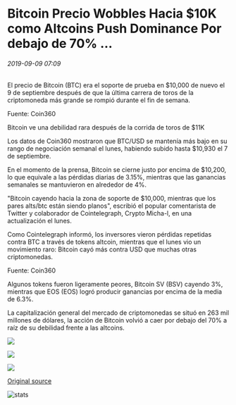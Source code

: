 # Bitcoin Precio Wobbles Hacia $10K como Altcoins Push Dominance Por debajo de 70% ...

###### 2019-09-09 07:09

El precio de Bitcoin (BTC) era el soporte de prueba en $10,000 de nuevo el 9 de septiembre después de que la última carrera de toros de la criptomoneda más grande se rompió durante el fin de semana.

Fuente: Coin360

Bitcoin ve una debilidad rara después de la corrida de toros de $11K

Los datos de Coin360 mostraron que BTC/USD se mantenía más bajo en su rango de negociación semanal el lunes, habiendo subido hasta $10,930 el 7 de septiembre.

En el momento de la prensa, Bitcoin se cierne justo por encima de $10,200, lo que equivale a las pérdidas diarias de 3.15%, mientras que las ganancias semanales se mantuvieron en alrededor de 4%.

"Bitcoin cayendo hacia la zona de soporte de $10,000, mientras que los pares alts/btc están siendo planos", escribió el popular comentarista de Twitter y colaborador de Cointelegraph, Crypto Micha-l, en una actualización el lunes.

Como Cointelegraph informó, los inversores vieron pérdidas repetidas contra BTC a través de tokens altcoin, mientras que el lunes vio un movimiento raro: Bitcoin cayó más contra USD que muchas otras criptomonedas.

Fuente: Coin360

Algunos tokens fueron ligeramente peores, Bitcoin SV (BSV) cayendo 3%, mientras que EOS (EOS) logró producir ganancias por encima de la media de 6.3%.

La capitalización general del mercado de criptomonedas se situó en 263 mil millones de dólares, la acción de Bitcoin volvió a caer por debajo del 70% a raíz de su debilidad frente a las altcoins.

![](https://s3.cointelegraph.com/storage/uploads/view/b98a598ff59fd97511b0bad57127ecab.png)

![](https://s3.cointelegraph.com/storage/uploads/view/3b07fb4fdfe7c142635d8cc8cbbbeec1.png)

![](https://s3.cointelegraph.com/storage/uploads/view/7c8ee3cd5e33dfcc687ffc1dc2214af6.png)

[Original source](https://cointelegraph.com/news/bitcoin-price-wobbles-toward-10k-as-altcoins-push-dominance-under-70)

![stats](https://c.statcounter.com/11760860/0/a89fa40b/1/ "stats")